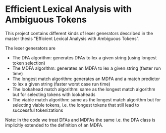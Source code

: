 # Efficient Lexical Analysis with Ambiguous Tokens

This project contains different kinds of lexer generators described in the master thesis "Efficient Lexical Analysis with Ambiguous Tokens".

The lexer generators are
- The DFA algorithm: generates DFAs to lex a given string (using longest token selection)
- The MDFA algorithm: generates an MDFA to lex a given string (faster run time)
- The longest match algorithm: generates an MDFA and a match predictor to lex a given string (faster worst case run time)
- The lookahead match algorithm: same as the longest match algorithm but for selecting tokens with lookaheads
- The viable match algorithm: same as the longest match algorithm but for selecting viable tokens, i.e. the longest tokens that still lead to successful tokenizations



Note: in the code we treat DFAs and MDFAs the same i.e. the DFA class is implicitly extended to the definition of an MDFA.
